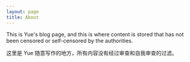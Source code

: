```yaml
---
layout: page
title: About
---
```


This is Yue's blog page, and this is where content is stored that has not been censored or self-censored by the authorities.

这里是 Yue 随意写作的地方，所有内容没有经过审查和自我审查的过滤。
